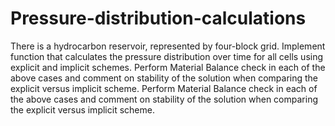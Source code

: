 # Pressure-distribution-calculations
There is a hydrocarbon reservoir, represented by four-block grid. Implement function that calculates the pressure distribution over time for all cells  using explicit and implicit schemes. Perform Material Balance check in each of the above cases and comment on stability of the solution when comparing the explicit versus implicit scheme. Perform Material Balance check in each of the above cases and comment on stability of the solution when comparing the explicit versus implicit scheme.

